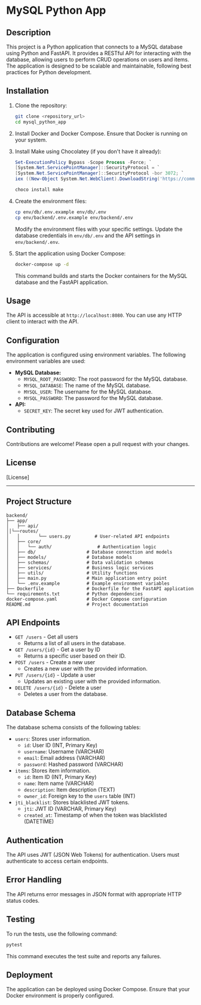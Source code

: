 # MySQL Python App

## Description

This project is a Python application that connects to a MySQL database using Python and FastAPI. It provides a RESTful API for interacting with the database, allowing users to perform CRUD operations on users and items. The application is designed to be scalable and maintainable, following best practices for Python development.

## Installation

1.  Clone the repository:

    ```bash
    git clone <repository_url>
    cd mysql_python_app
    ```

2.  Install Docker and Docker Compose. Ensure that Docker is running on your system.

3.  Install Make using Chocolatey (if you don't have it already):

    ```powershell
    Set-ExecutionPolicy Bypass -Scope Process -Force; `
    [System.Net.ServicePointManager]::SecurityProtocol = `
    [System.Net.ServicePointManager]::SecurityProtocol -bor 3072; `
    iex ((New-Object System.Net.WebClient).DownloadString('https://community.chocolatey.org/install.ps1'))

    choco install make
    ```

4.  Create the environment files:

    ```bash
    cp env/db/.env.example env/db/.env
    cp env/backend/.env.example env/backend/.env
    ```

    Modify the environment files with your specific settings. Update the database credentials in `env/db/.env` and the API settings in `env/backend/.env`.

5.  Start the application using Docker Compose:

    ```bash
    docker-compose up -d
    ```

    This command builds and starts the Docker containers for the MySQL database and the FastAPI application.

## Usage

The API is accessible at `http://localhost:8080`. You can use any HTTP client to interact with the API.

## Configuration

The application is configured using environment variables. The following environment variables are used:

*   **MySQL Database:**
    *   `MYSQL_ROOT_PASSWORD`: The root password for the MySQL database.
    *   `MYSQL_DATABASE`: The name of the MySQL database.
    *   `MYSQL_USER`: The username for the MySQL database.
    *   `MYSQL_PASSWORD`: The password for the MySQL database.
*   **API:**
    *   `SECRET_KEY`: The secret key used for JWT authentication.

## Contributing

Contributions are welcome! Please open a pull request with your changes.

## License

[License]

---

## Project Structure

```
backend/
├── app/
│   ├── api/
││└──routes/     
│   │       └── users.py         # User-related API endpoints
│   ├── core/
│   │   └── auth/                 # Authentication logic
│   ├── db/                   # Database connection and models
│   ├── models/               # Database models
│   ├── schemas/              # Data validation schemas
│   ├── services/             # Business logic services
│   ├── utils/                # Utility functions
│   ├── main.py               # Main application entry point
│   └── .env.example          # Example environment variables
├── Dockerfile                # Dockerfile for the FastAPI application
└── requirements.txt          # Python dependencies
docker-compose.yaml           # Docker Compose configuration
README.md                     # Project documentation
```

## API Endpoints

*   `GET /users` - Get all users
    *   Returns a list of all users in the database.
*   `GET /users/{id}` - Get a user by ID
    *   Returns a specific user based on their ID.
*   `POST /users` - Create a new user
    *   Creates a new user with the provided information.
*   `PUT /users/{id}` - Update a user
    *   Updates an existing user with the provided information.
*   `DELETE /users/{id}` - Delete a user
    *   Deletes a user from the database.

## Database Schema

The database schema consists of the following tables:

*   `users`: Stores user information.
    *   `id`: User ID (INT, Primary Key)
    *   `username`: Username (VARCHAR)
    *   `email`: Email address (VARCHAR)
    *   `password`: Hashed password (VARCHAR)
*   `items`: Stores item information.
    *   `id`: Item ID (INT, Primary Key)
    *   `name`: Item name (VARCHAR)
    *   `description`: Item description (TEXT)
    *   `owner_id`: Foreign key to the `users` table (INT)
*   `jti_blacklist`: Stores blacklisted JWT tokens.
    *   `jti`: JWT ID (VARCHAR, Primary Key)
    *   `created_at`: Timestamp of when the token was blacklisted (DATETIME)

## Authentication

The API uses JWT (JSON Web Tokens) for authentication. Users must authenticate to access certain endpoints.

## Error Handling

The API returns error messages in JSON format with appropriate HTTP status codes.

## Testing

To run the tests, use the following command:

```bash
pytest
```

This command executes the test suite and reports any failures.

## Deployment

The application can be deployed using Docker Compose. Ensure that your Docker environment is properly configured.
